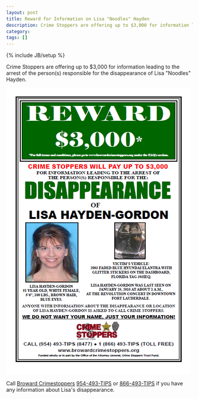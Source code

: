 ```yaml
---
layout: post
title: Reward for Information on Lisa "Noodles" Hayden
description: Crime Stoppers are offering up to $3,000 for information leading to the arrest of the person(s) responsible for the disappearance of Lisa "Noodles" Hayden
category: 
tags: []
---
```

{% include JB/setup %}

Crime Stoppers are offering up to $3,000 for information leading to the arrest of the person(s) responsible for the disappearance of Lisa "Noodles" Hayden.

![Crimestoppers poster][poster]

Call [Broward Crimestoppers][stoppers] [954-493-TIPS][tel] or [866-493-TIPS][tollfree] if you have any information about Lisa's disappearance.

[poster]: /i/crimestoppers.png
[tel]: tel:+19544938477
[tollfree]: tel:+18664938477
[stoppers]: http://www.browardcrimestoppers.org/ "Crime Stoppers, Broward County, FL"

